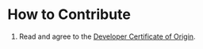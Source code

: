 How to Contribute
=================

1. Read and agree to the [Developer Certificate of Origin](DeveloperCertificateOfOrigin.txt).
